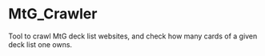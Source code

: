 # MtG_Crawler
Tool to crawl MtG deck list websites, and check how many cards of a given deck list one owns.
